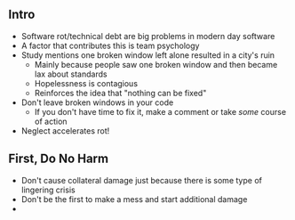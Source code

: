 ## Intro
* Software rot/technical debt are big problems in modern day software
* A factor that contributes this is team psychology
* Study mentions one broken window left alone resulted in a city's ruin
	* Mainly because people saw one broken window and then became lax about standards
	* Hopelessness is contagious
	* Reinforces the idea that "nothing can be fixed"
* Don't leave broken windows in your code
	* If you don't have time to fix it, make a comment or take *some* course of action
* Neglect accelerates rot!
## First, Do No Harm
* Don't cause collateral damage just because there is some type of lingering crisis
* Don't be the first to make a mess and start additional damage
* 
